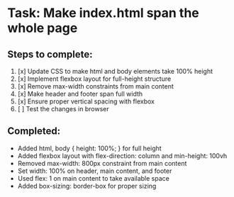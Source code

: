 # Task: Make index.html span the whole page

## Steps to complete:
1. [x] Update CSS to make html and body elements take 100% height
2. [x] Implement flexbox layout for full-height structure
3. [x] Remove max-width constraints from main content
4. [x] Make header and footer span full width
5. [x] Ensure proper vertical spacing with flexbox
6. [ ] Test the changes in browser

## Completed:
- Added html, body { height: 100%; } for full height
- Added flexbox layout with flex-direction: column and min-height: 100vh
- Removed max-width: 800px constraint from main content
- Set width: 100% on header, main content, and footer
- Used flex: 1 on main content to take available space
- Added box-sizing: border-box for proper sizing
